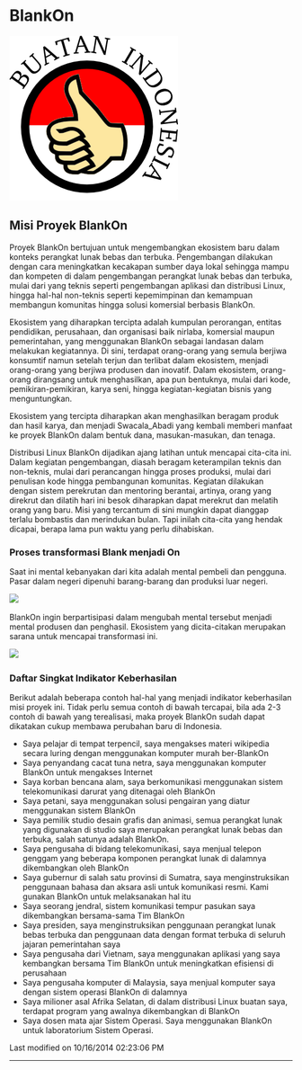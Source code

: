 # BlankOn
![Buatan Indonesia](https://raw.githubusercontent.com/BlankOn/wiki/master/Assets/Images/buatan-indonesia.png)

## Misi Proyek BlankOn
Proyek BlankOn bertujuan untuk mengembangkan ekosistem baru dalam konteks
perangkat lunak bebas dan terbuka. Pengembangan dilakukan dengan cara
meningkatkan kecakapan sumber daya lokal sehingga mampu dan kompeten di dalam
pengembangan perangkat lunak bebas dan terbuka, mulai dari yang teknis seperti
pengembangan aplikasi dan distribusi Linux, hingga hal-hal non-teknis seperti
kepemimpinan dan kemampuan membangun komunitas hingga solusi komersial berbasis
BlankOn.

Ekosistem yang diharapkan tercipta adalah kumpulan perorangan, entitas
pendidikan, perusahaan, dan organisasi baik nirlaba, komersial maupun
pemerintahan, yang menggunakan BlankOn sebagai landasan dalam melakukan
kegiatannya. Di sini, terdapat orang-orang yang semula berjiwa konsumtif namun
setelah terjun dan terlibat dalam ekosistem, menjadi orang-orang yang berjiwa
produsen dan inovatif. Dalam ekosistem, orang-orang dirangsang untuk
menghasilkan, apa pun bentuknya, mulai dari kode, pemikiran-pemikiran, karya
seni, hingga kegiatan-kegiatan bisnis yang menguntungkan.

Ekosistem yang tercipta diharapkan akan menghasilkan beragam produk dan hasil
karya, dan menjadi ​Swacala_Abadi yang kembali memberi manfaat ke proyek
BlankOn dalam bentuk dana, masukan-masukan, dan tenaga.

Distribusi Linux BlankOn dijadikan ajang latihan untuk mencapai cita-cita ini.
Dalam kegiatan pengembangan, diasah beragam keterampilan teknis dan non-teknis,
mulai dari perancangan hingga proses produksi, mulai dari penulisan kode hingga
pembangunan komunitas. Kegiatan dilakukan dengan sistem perekrutan dan
mentoring berantai, artinya, orang yang direkrut dan dilatih hari ini besok
diharapkan dapat merekrut dan melatih orang yang baru.
Misi yang tercantum di sini mungkin dapat dianggap terlalu bombastis dan
merindukan bulan. Tapi inilah cita-cita yang hendak dicapai, berapa lama pun
waktu yang perlu dihabiskan.

### Proses transformasi Blank menjadi On
Saat ini mental kebanyakan dari kita adalah mental pembeli dan pengguna. Pasar
dalam negeri dipenuhi barang-barang dan produksi luar negeri.

![](/wiki/Assets/Images/produk-luar-negeri.png)

BlankOn ingin berpartisipasi dalam mengubah mental tersebut menjadi mental
produsen dan penghasil. Ekosistem yang dicita-citakan merupakan sarana untuk
mencapai transformasi ini.

![](/wiki/Assets/Images/produk-sendiri.png)

### Daftar Singkat Indikator Keberhasilan
Berikut adalah beberapa contoh hal-hal yang menjadi indikator keberhasilan misi
proyek ini. Tidak perlu semua contoh di bawah tercapai, bila ada 2-3 contoh di
bawah yang terealisasi, maka proyek BlankOn sudah dapat dikatakan cukup membawa
perubahan baru di Indonesia.
  * Saya pelajar di tempat terpencil, saya mengakses materi wikipedia secara
      luring dengan menggunakan komputer murah ber-BlankOn
   * Saya penyandang cacat tuna netra, saya menggunakan komputer BlankOn untuk
      mengakses Internet
   * Saya korban bencana alam, saya berkomunikasi menggunakan sistem
      telekomunikasi darurat yang ditenagai oleh BlankOn
   * Saya petani, saya menggunakan solusi pengairan yang diatur menggunakan
      sistem BlankOn
   * Saya pemilik studio desain grafis dan animasi, semua perangkat lunak yang
      digunakan di studio saya merupakan perangkat lunak bebas dan terbuka,
      salah satunya adalah BlankOn.
   * Saya pengusaha di bidang telekomunikasi, saya menjual telepon genggam
      yang beberapa komponen perangkat lunak di dalamnya dikembangkan oleh
      BlankOn
   * Saya gubernur di salah satu provinsi di Sumatra, saya menginstruksikan
      penggunaan bahasa dan aksara asli untuk komunikasi resmi. Kami gunakan
      BlankOn untuk melaksanakan hal itu
   * Saya seorang jendral, sistem komunikasi tempur pasukan saya dikembangkan
      bersama-sama Tim BlankOn
   * Saya presiden, saya menginstruksikan penggunaan perangkat lunak bebas
      terbuka dan penggunaan data dengan format terbuka di seluruh jajaran
      pemerintahan saya
   * Saya pengusaha dari Vietnam, saya menggunakan aplikasi yang saya
      kembangkan bersama Tim BlankOn untuk meningkatkan efisiensi di perusahaan
   * Saya pengusaha komputer di Malaysia, saya menjual komputer saya dengan
      sistem operasi BlankOn di dalamnya
   * Saya milioner asal Afrika Selatan, di dalam distribusi Linux buatan saya,
      terdapat program yang awalnya dikembangkan di BlankOn
   * Saya dosen mata ajar Sistem Operasi. Saya menggunakan BlankOn untuk
      laboratorium Sistem Operasi.

Last modified on 10/16/2014 02:23:06 PM
 
---
 
